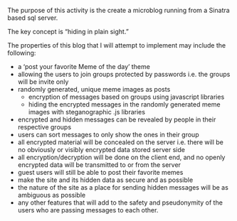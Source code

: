 The purpose of this activity is the create a microblog running from a Sinatra based sql server.

The key concept is “hiding in plain sight.”

The properties of this blog that I will attempt to implement may include the following:

- a ‘post your favorite Meme of the day’ theme
- allowing the users to join groups protected by passwords i.e. the groups will be invite only
- randomly generated, unique meme images as posts
	- encryption of messages based on groups using javascript libraries
	- hiding the encrypted messages in the randomly generated meme images with steganographic .js libraries
- encrypted and hidden messages can be revealed by people in their respective groups
- users can sort messages to only show the ones in their group
- all encrypted material will be concealed on the server i.e. there will be no obviously or visibly encrypted data stored server side
- all encryption/decryption will be done on the client end, and no openly encrypted data will be transmitted to or from the server
- guest users will still be able to post their favorite memes
- make the site and its hidden data as secure and as possible
- the nature of the site as a place for sending hidden messages will be as ambiguous as possible
- any other features that will add to the safety and pseudonymity of the users who are passing messages to each other.
